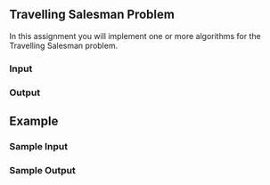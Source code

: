 ## Travelling Salesman Problem

In this assignment you will implement one or more algorithms for the Travelling Salesman problem.


### Input



### Output



Example
-------

### Sample Input


### Sample Output

